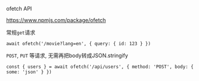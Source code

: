 ofetch API

https://www.npmjs.com/package/ofetch

常规`get`请求
```
await ofetch('/movie?lang=en', { query: { id: 123 } })

```

`POST`, `PUT` 等请求, 无需再把body转成JSON.stringify

```
const { users } = await ofetch('/api/users', { method: 'POST', body: { some: 'json' } })

```

